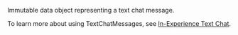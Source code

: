 Immutable data object representing a text chat message.

To learn more about using TextChatMessages, see
[In-Experience Text Chat](https://create.roblox.com/docs/chat/customizing-in-experience-text-chat).